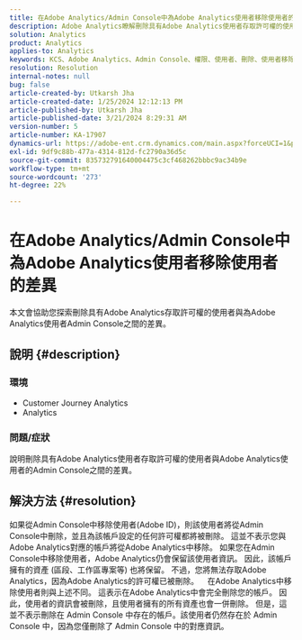 ```yaml
---
title: 在Adobe Analytics/Admin Console中為Adobe Analytics使用者移除使用者的差異
description: Adobe Analytics瞭解刪除具有Adobe Analytics使用者存取許可權的使用者與Admin Console使用者之間的差異。
solution: Analytics
product: Analytics
applies-to: Analytics
keywords: KCS、Adobe Analytics、Admin Console、權限、使用者、刪除、使用者移除
resolution: Resolution
internal-notes: null
bug: false
article-created-by: Utkarsh Jha
article-created-date: 1/25/2024 12:12:13 PM
article-published-by: Utkarsh Jha
article-published-date: 3/21/2024 8:29:31 AM
version-number: 5
article-number: KA-17907
dynamics-url: https://adobe-ent.crm.dynamics.com/main.aspx?forceUCI=1&pagetype=entityrecord&etn=knowledgearticle&id=27a7d5f6-7abb-ee11-a569-6045bd0065b6
exl-id: 9df9c88b-477a-4314-812d-fc2790a36d5c
source-git-commit: 835732791640004475c3cf468262bbbc9ac34b9e
workflow-type: tm+mt
source-wordcount: '273'
ht-degree: 22%

---
```


# 在Adobe Analytics/Admin Console中為Adobe Analytics使用者移除使用者的差異


本文會協助您探索刪除具有Adobe Analytics存取許可權的使用者與為Adobe Analytics使用者Admin Console之間的差異。

## 說明 {#description}


### <b>環境</b>

- Customer Journey Analytics
- Analytics




### <b>問題/症狀</b>

說明刪除具有Adobe Analytics使用者存取許可權的使用者與Adobe Analytics使用者的Admin Console之間的差異。


## 解決方法 {#resolution}


如果從Admin Console中移除使用者(Adobe ID)，則該使用者將從Admin Console中刪除，並且為該帳戶設定的任何許可權都將被刪除。
這並不表示您與Adobe Analytics對應的帳戶將從Adobe Analytics中移除。 如果您在Admin Console中移除使用者，Adobe Analytics仍會保留該使用者資訊。
因此，該帳戶擁有的資產 (區段、工作區專案等) 也將保留。
不過，您將無法存取Adobe Analytics，因為Adobe Analytics的許可權已被刪除。
  
在Adobe Analytics中移除使用者則與上述不同。 這表示在Adobe Analytics中會完全刪除您的帳戶。
因此，使用者的資訊會被刪除，且使用者擁有的所有資產也會一併刪除。
但是，這並不表示刪除在 Admin Console 中存在的帳戶。該使用者仍然存在於 Admin Console 中，因為您僅刪除了 Admin Console 中的對應資訊。
